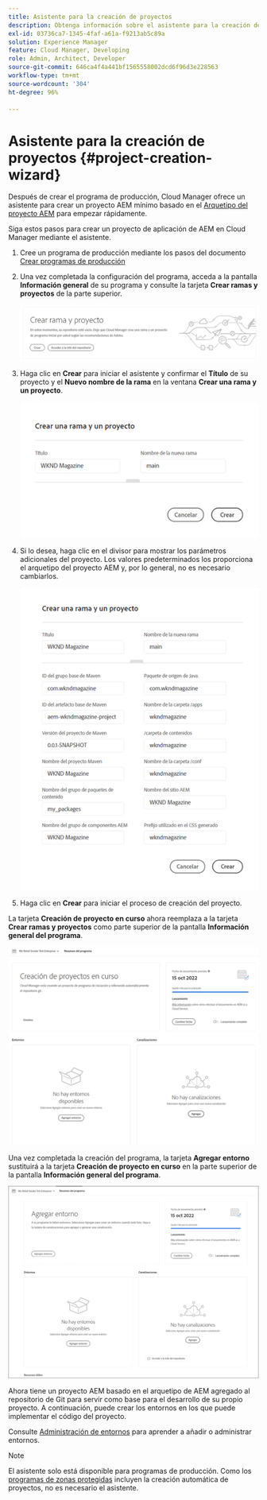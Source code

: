 ```yaml
---
title: Asistente para la creación de proyectos
description: Obtenga información sobre el asistente para la creación de proyectos para configurar rápidamente el proyecto después de crear el programa de producción.
exl-id: 03736ca7-1345-4faf-a61a-f9213ab5c89a
solution: Experience Manager
feature: Cloud Manager, Developing
role: Admin, Architect, Developer
source-git-commit: 646ca4f4a441bf1565558002dcd6f96d3e228563
workflow-type: tm+mt
source-wordcount: '304'
ht-degree: 96%

---
```


# Asistente para la creación de proyectos {#project-creation-wizard}

Después de crear el programa de producción, Cloud Manager ofrece un asistente para crear un proyecto AEM mínimo basado en el [Arquetipo del proyecto AEM](https://experienceleague.adobe.com/docs/experience-manager-core-components/using/developing/archetype/overview.html?lang=es) para empezar rápidamente.

Siga estos pasos para crear un proyecto de aplicación de AEM en Cloud Manager mediante el asistente.

1. Cree un programa de producción mediante los pasos del documento [Crear programas de producción](creating-production-programs.md)

1. Una vez completada la configuración del programa, acceda a la pantalla **Información general** de su programa y consulte la tarjeta **Crear ramas y proyectos** de la parte superior.

   ![Tarjeta para el asistente](assets/create-wizard1.png)

1. Haga clic en **Crear** para iniciar el asistente y confirmar el **Título** de su proyecto y el **Nuevo nombre de la rama** en la ventana **Crear una rama y un proyecto**.

   ![Crear una rama y un proyecto](assets/create-wizard2.png)

1. Si lo desea, haga clic en el divisor para mostrar los parámetros adicionales del proyecto. Los valores predeterminados los proporciona el arquetipo del proyecto AEM y, por lo general, no es necesario cambiarlos.

   ![Parámetros de proyecto adicionales](assets/create-wizard5.png)

1. Haga clic en **Crear** para iniciar el proceso de creación del proyecto.


La tarjeta **Creación de proyecto en curso** ahora reemplaza a la tarjeta **Crear ramas y proyectos** como parte superior de la pantalla **Información general del programa**.

![Creación de proyecto en curso](assets/create-wizard3.png)

Una vez completada la creación del programa, la tarjeta **Agregar entorno** sustituirá a la tarjeta **Creación de proyecto en curso** en la parte superior de la pantalla **Información general del programa**.

![Agregar entorno](assets/create-wizard4.png)

Ahora tiene un proyecto AEM basado en el arquetipo de AEM agregado al repositorio de Git para servir como base para el desarrollo de su propio proyecto. A continuación, puede crear los entornos en los que puede implementar el código del proyecto.

Consulte [Administración de entornos](/help/implementing/cloud-manager/manage-environments.md) para aprender a añadir o administrar entornos.

>[!NOTE]
>
>El asistente solo está disponible para programas de producción. Como los [programas de zonas protegidas](introduction-sandbox-programs.md#auto-creation) incluyen la creación automática de proyectos, no es necesario el asistente.
